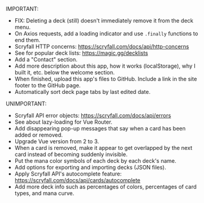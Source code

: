 IMPORTANT:

- FIX: Deleting a deck (still) doesn't immediately remove it from the deck menu.
- On Axios requests, add a loading indicator and use `.finally` functions to end them.
- Scryfall HTTP concerns: https://scryfall.com/docs/api/http-concerns
- See for popular deck lists: https://magic.gg/decklists
- Add a "Contact" section.
- Add more description about this app, how it works (localStorage), why I built it, etc. below the welcome section.
- When finished, upload this app's files to GitHub. Include a link in the site footer to the GitHub page.
- Automatically sort deck page tabs by last edited date.


UNIMPORTANT:

- Scryfall API error objects: https://scryfall.com/docs/api/errors
- See about lazy-loading for Vue Router.
- Add disappearing pop-up messages that say when a card has been added or removed.
- Upgrade Vue version from 2 to 3.
- When a card is removed, make it appear to get overlapped by the next card instead of becoming suddenly invisible.
- Put the mana color symbols of each deck by each deck's name.
- Add options for exporting and importing decks (JSON files).
- Apply Scryfall API's autocomplete feature: https://scryfall.com/docs/api/cards/autocomplete
- Add more deck info such as percentages of colors, percentages of card types, and mana curve.